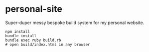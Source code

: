# personal-site

Super-duper messy bespoke build system for my personal website.

```
npm install
bundle install
bundle exec ruby build.rb
# open build/index.html in any browser
```
